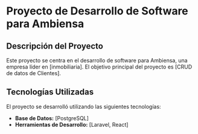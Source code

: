 # Proyecto de Desarrollo de Software para Ambiensa

## Descripción del Proyecto

Este proyecto se centra en el desarrollo de software para Ambiensa, una empresa líder en [inmobiliaria]. El objetivo principal del proyecto es [CRUD de datos de Clientes].

## Tecnologías Utilizadas

El proyecto se desarrolló utilizando las siguientes tecnologías:

- **Base de Datos:** [PostgreSQL]
- **Herramientas de Desarrollo:** [Laravel, React]

